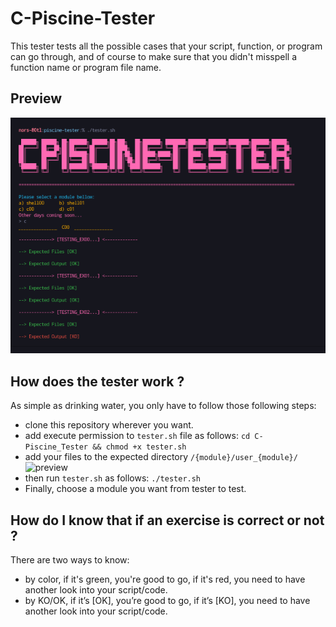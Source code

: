 # C-Piscine-Tester

This tester tests all the possible cases that your script, function, or program can go through, and of course to make sure that you didn't misspell a function name or program file name.

## Preview

![preview](https://github.com/NorsHiden/C-Piscine_Tester/blob/main/preview.png)

## How does the tester work ?

As simple as drinking water, you only have to follow those following steps:

 - clone this repository wherever you want.
 - add execute permission to `tester.sh` file as follows:
 ```cd C-Piscine_Tester && chmod +x tester.sh```
 - add your files to the expected directory `/{module}/user_{module}/`
 ![preview](https://github.com/NorsHiden/C-Piscine_Tester/blob/main/put_your_files_here.png)
 - then run `tester.sh` as follows:
 ```./tester.sh```
 - Finally, choose a module you want from tester to test.

 ## How do I know that if an exercise is correct or not ?

 There are two ways to know:
 
 - by color, if it's green, you're good to go, if it's red, you need to have another look into your script/code.
 - by KO/OK, if it’s [OK], you’re good to go, if it’s [KO], you need to have another look into your script/code.
